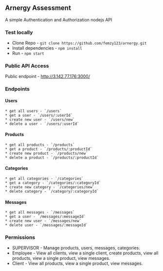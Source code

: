 ## Arnergy Assessment
A simple Authentication and Authorization nodejs API


### Test locally

* Clone Repo - `git clone https://github.com/femzy123/arnergy.git`
* Install dependencies - `npm install`
* Run - `npm start`

### Public API Access

Public endpoint - http://3.142.77.176:3000/


### Endpoints

  #### Users
    * get all users - `/users`
    * get a user - `/users/:userId`
    * create new user - `/users/new`
    * delete a user - `/users/:userId`

  #### Products
    * get all products - `/products`
    * get a product - `/products/:productId`
    * create new product - `/products/new`
    * delete a product - `/products/:productId`

  #### Categories
    * get all categories - `/categories`
    * get a category - `/categories/:categoryId`
    * create new category - `/categories/new`
    * delete category - `/category/:categoryId`

  #### Messages
    * get all messages - `/messages`
    * get a user - `/messages/:messageId`
    * create new user - `/messages/new`
    * delete user - `/messages/:messageId`


### Permissions

* SUPERVISOR - Manage products, users, messages, categories.
* Employee - View all clients, view a single client, create products, view all products, view a single product, view messages.
* Client - View all products, view a single product, view messages.
